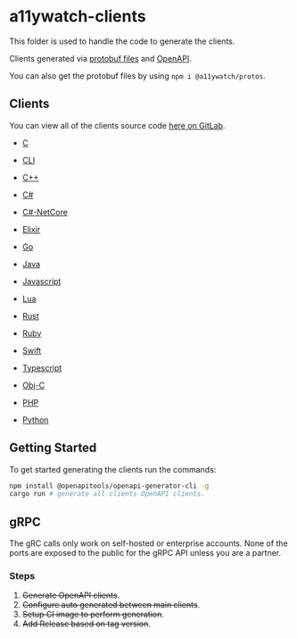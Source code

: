 # a11ywatch-clients

This folder is used to handle the code to generate the clients.

Clients generated via [protobuf files](./src/proto) and [OpenAPI](./src/schema/api.json).

You can also get the protobuf files by using `npm i @a11ywatch/protos`.

## Clients

You can view all of the clients source code [here on GitLab](https://gitlab.com/j-mendez/a11ywatch-clients).

- [C](https://gitlab.com/j-mendez/a11ywatch-clients/-/tree/main/c_api_client)

- [CLI](../cli)

- [C++](https://gitlab.com/j-mendez/a11ywatch-clients/-/tree/main/cpp-restsdk_api_client)

- [C#](https://gitlab.com/j-mendez/a11ywatch-clients/-/tree/main/csharp_api_client)

- [C#-NetCore](https://gitlab.com/j-mendez/a11ywatch-clients/-/tree/main/csharp-netcore_api_client)

- [Elixir](https://gitlab.com/j-mendez/a11ywatch-clients/-/tree/main/elixir_api_client)

- [Go](https://gitlab.com/j-mendez/a11ywatch-clients/-/tree/main/go_api_client)

- [Java](https://gitlab.com/j-mendez/a11ywatch-clients/-/tree/main/java_api_client)

- [Javascript](https://gitlab.com/j-mendez/a11ywatch-clients/-/tree/main/javascript_api_client)

- [Lua](https://gitlab.com/j-mendez/a11ywatch-clients/-/tree/main/lua_api_client)

- [Rust](https://gitlab.com/j-mendez/a11ywatch-clients/-/tree/main/rust_api_client)

- [Ruby](https://gitlab.com/j-mendez/a11ywatch-clients/-/tree/main/ruby_api_client)

- [Swift](https://gitlab.com/j-mendez/a11ywatch-clients/-/tree/main/swift5_api_client)

- [Typescript](https://gitlab.com/j-mendez/a11ywatch-clients/-/tree/main/typescript_api_client)

- [Obj-C](https://gitlab.com/j-mendez/a11ywatch-clients/-/tree/main/objc_api_client)

- [PHP](https://gitlab.com/j-mendez/a11ywatch-clients/-/tree/main/php_api_client)

- [Python](https://gitlab.com/j-mendez/a11ywatch-clients/-/tree/main/python_api_client)

## Getting Started

To get started generating the clients run the commands:

```sh
npm install @openapitools/openapi-generator-cli -g
cargo run # generate all clients OpenAPI clients.
```

## gRPC

The gRC calls only work on self-hosted or enterprise accounts. None of the ports are exposed to the public for the gRPC API unless you are a partner.

### Steps

1. ~~Generate OpenAPI clients~~.
2. ~~Configure auto generated between main clients~~.
3. ~~Setup CI image to perform generation~~.
4. ~~Add Release based on tag version~~.
